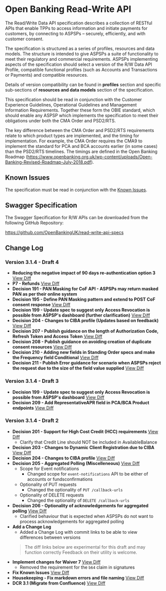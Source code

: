 # Open Banking Read-Write API

The Read/Write Data API specification describes a collection of RESTful APIs that enable TPPs to access information and initiate payments for customers, by connecting to ASPSPs – securely, efficiently, and with customer consent.

The specification is structured as a series of profiles, resources and data models. The structure is intended to give ASPSPs a suite of functionality to meet their regulatory and commercial requirements. ASPSPs implementing aspects of the specification should select a version of the R/W Data API Profile, compatible functional profiles (such as Accounts and Transactions or Payments) and compatible resources.

Details of version compatibility can be found in **profiles** section and specific sub-sections of **resources and data models** section of the specification.

This specification should be read in conjunction with the Customer Experience Guidelines, Operational Guidelines and Management Information Requirements. Together these form the OBIE standard, which should enable any ASPSP which implements the specification to meet their obligations under both the CMA Order and PSD2/RTS.

The key difference between the CMA Order and PSD2/RTS requirements relate to which product types are implemented, and the timing for implementation. For example, the CMA Order requires the CMA9 to implement the standard for PCA and BCA accounts earlier (in some cases) than the PSD2/RTS timelines. The timings are defined in the Open Banking Roadmap (https://www.openbanking.org.uk/wp-content/uploads/Open-Banking-Revised-Roadmap-July-2018.pdf).

## Known Issues
The specification must be read in conjunction with the [Known Issues](https://openbanking.atlassian.net/wiki/spaces/DZ/pages/47546479/Known+Specification+Issues).

## Swagger Specification

The Swagger Specification for R/W APIs can be downloaded from the following GitHub Repository:

https://github.com/OpenBankingUK/read-write-api-specs

## Change Log

### Version 3.1.4 - Draft 4
- __Reducing the negative impact of 90 days re-authentication option 3__ [View Diff](https://github.com/OpenBankingUK/read-write-api-docs-pub/commit/3c7cbfb09126aad6c4ba500c50aa455ada7ece88)
- __P7 - Refunds__ [View Diff](https://github.com/OpenBankingUK/read-write-api-docs-pub/commit/aa393c8ffa87b5f045a718b6f9482cfbc0b74f14)
- __Decision 191 - PAN Masking for CoF API - ASPSPs may return masked PAN as per their online system__
- __Decision 195 - Define PAN Masking pattern and extend to POST CoF consent response__
[View Diff](https://github.com/OpenBankingUK/read-write-api-docs-pub/commit/3dbd7b6e5704c12ce6fee203c0de314076345bad)
- __Decision 199 - Update spec to suggest only Access Revocation is possible from ASPSP's dashboard (further clarification)__
[View Diff](https://github.com/OpenBankingUK/read-write-api-docs-pub/commit/26ae9af161a9462ec5ed91e9ee0bc48d78883a0a)
- __Decision 204 - Changes to CIBA profile (Updates based on feedback)__
[View Diff](https://github.com/OpenBankingUK/read-write-api-docs-pub/commit/e746aacb05963f1a4066f58c4d1fc39744d42297)
- __Decision 207 - Publish guidance on the length of Authorization Code, Refresh Token and Access Token__
[View Diff](https://github.com/OpenBankingUK/read-write-api-docs-pub/commit/5f71b4eb8d287150050e532491c495742b8b580c)
- __Decision 208 - Publish guidance on avoiding creation of duplicate consent resources__
[View Diff](https://github.com/OpenBankingUK/read-write-api-docs-pub/commit/abb1aeef82726aba6e11dbe17929fb6444cd1514)
- __Decision 210 - Adding new fields in Standing Order specs and make the Frequency field Conditional__
[View Diff](https://github.com/OpenBankingUK/read-write-api-docs-pub/commit/f2fded02cad1bcbc49ec0f6b7a09392b03ca9e1d)
- __Decision 211 - Publish Error guidance for scenario when ASPSPs reject the request due to the size of the field value supplied__
[View Diff](https://github.com/OpenBankingUK/read-write-api-docs-pub/commit/85668d956134fa53a576157fa305b14eaa6200b8)

### Version 3.1.4 - Draft 3
- __Decision 199 - Update spec to suggest only Access Revocation is possible from ASPSP's dashboard__
[View Diff](https://github.com/OpenBankingUK/read-write-api-docs-pub/commit/c1bdea6379220fad35f49e2f8f4326b022928572)
- __Decision 209 - Add RepresentativeAPR field in PCA/BCA Product endpoints__
  [View Diff](https://github.com/OpenBankingUK/read-write-api-docs-pub/commit/5c2d12b6aa1f1abd4a8e8da618e1a01675c50684)


### Version 3.1.4 - Draft 2

- __Decision 201 - Support for High Cost Credit (HCC) requirements__
[View Diff](https://github.com/OpenBankingUK/read-write-api-docs-pub/commit/bfc668834060eb212360fe7fe892b0e9c389394c)
  - Clarify that Credit Line should NOT be included in AvailableBalance
- __Decision 203 - Changes to Dynamic Client Registration due to CIBA__
  [View Diff](https://github.com/OpenBankingUK/read-write-api-docs-pub/commit/c77293e1f0542b5c437de6831d4aeac7a7f86c26)
- __Decision 204 - Changes to CIBA profile__
[View Diff](https://github.com/OpenBankingUK/read-write-api-docs-pub/commit/89ea24c373591f6f90b2c7795b1c9a0dfb108a99)
- __Decision 205 - Aggregated Polling (Miscelleneous)__
[View Diff](https://github.com/OpenBankingUK/read-write-api-docs-pub/commit/c9757fcb35e9d2d6d88e45c9de62df9bd5533aaa)
  - Scope for Event notifications
    - Changed scope for `event-notifications` API to be either of accounts or fundsconfirmations
  - Optionality of PUT requests
    - Changed the optionality of `PUT /callback-urls`
  - Optionality of DELETE requests
    - Changed the optionality of `DELETE /callback-urls`
- __Decision 206 - Optionality of acknowledgements for aggregated polling__
[View Diff](https://github.com/OpenBankingUK/read-write-api-docs-pub/commit/538e1995407c4178336a9c9fcd18d9e364a05e51)
  - Clarified behaviour that is expected when ASPSPs do not want to process acknowledgements for aggregated polling
- __Add a Change Log__
  - Added a Change Log with commit links to be able to view differences between versions
  > The diff links below are experimental for this draft and may function correctly
Feedback on their utility is welcome.
- __Implement changes for Waiver 7__
[View Diff](https://github.com/OpenBankingUK/read-write-api-docs-pub/commit/f0ca9da113626f7fec980b384ed1d54fbe5e0a24)
  - Removed the requirement for the `b64` claim in signatures
- __Fix Known Issues__
[View Diff](https://github.com/OpenBankingUK/read-write-api-docs-pub/commit/ba4abc36b60b89da48b980586be2d72e0bdb9c35)
- __Housekeeping - Fix markdown errors and file naming__
[View Diff](https://github.com/OpenBankingUK/read-write-api-docs-pub/commit/c36a270434203b3727afed34a74e6567dd7d8163)
- __DCR 3.1 (Migrate from Confluence)__
[View Diff](https://github.com/OpenBankingUK/read-write-api-docs-pub/commit/ba47bcaea2235bbe6f9eb873ae4b9a553666d78a)
